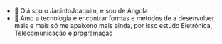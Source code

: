 - 👋 Olá sou o JacintoJoaquim, e sou de Angola
- 👀 Amo a tecnologia e encontrar formas e métodos de a desenvolver mais e mais só me apaixono mais ainda, por isso estudo Eletrónica, Telecomunicação e programação 
